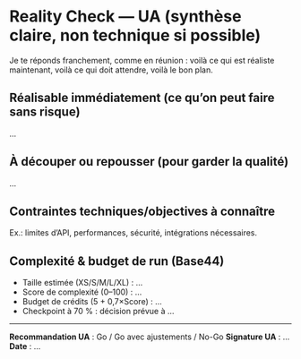 # Reality Check — UA (synthèse claire, non technique si possible)

Je te réponds franchement, comme en réunion : voilà ce qui est réaliste maintenant, voilà ce qui doit attendre, voilà le bon plan.

## Réalisable immédiatement (ce qu’on peut faire sans risque)
…

## À découper ou repousser (pour garder la qualité)
…

## Contraintes techniques/objectives à connaître
Ex.: limites d’API, performances, sécurité, intégrations nécessaires.

## Complexité & budget de run (Base44)
- Taille estimée (XS/S/M/L/XL) : …
- Score de complexité (0–100) : …
- Budget de crédits (5 + 0,7×Score) : …
- Checkpoint à 70 % : décision prévue à …

---
**Recommandation UA** : Go / Go avec ajustements / No-Go
**Signature UA** : …   **Date** : …
